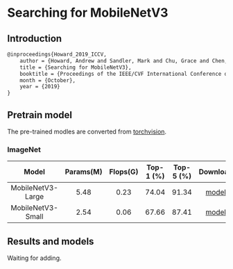 # Searching for MobileNetV3

## Introduction

<!-- [ALGORITHM] -->

```latex
@inproceedings{Howard_2019_ICCV,
    author = {Howard, Andrew and Sandler, Mark and Chu, Grace and Chen, Liang-Chieh and Chen, Bo and Tan, Mingxing and Wang, Weijun and Zhu, Yukun and Pang, Ruoming and Vasudevan, Vijay and Le, Quoc V. and Adam, Hartwig},
    title = {Searching for MobileNetV3},
    booktitle = {Proceedings of the IEEE/CVF International Conference on Computer Vision (ICCV)},
    month = {October},
    year = {2019}
}
```

## Pretrain model

The pre-trained modles are converted from [torchvision](https://pytorch.org/vision/stable/_modules/torchvision/models/mobilenetv3.html).

### ImageNet

|         Model         | Params(M) | Flops(G) | Top-1 (%) | Top-5 (%) | Download |
|:---------------------:|:---------:|:--------:|:---------:|:---------:|:--------:|
| MobileNetV3-Large     |   5.48    |   0.23   |   74.04   |   91.34   | [model](https://download.openmmlab.com/mmclassification/v0/mobilenet_v3/convert/mobilenet_v3_large-3ea3c186.pth)|
| MobileNetV3-Small     |   2.54    |   0.06   |   67.66   |   87.41   | [model](https://download.openmmlab.com/mmclassification/v0/mobilenet_v3/convert/mobilenet_v3_small-8427ecf0.pth)|

## Results and models

Waiting for adding.
